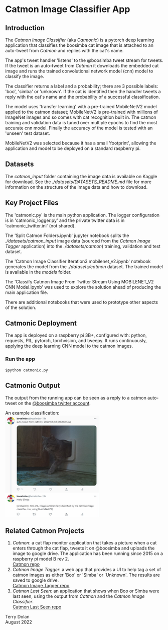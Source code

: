 # Catmon Image Classifier App

## Introduction
The *Catmon Image Classifier* (aka *Catmonic*) is a pytorch deep learning 
application that classifies the boosimba cat image that is attached to an 
auto-tweet from *Catmon* and replies with the cat's name.

The app's tweet handler 'listens' to the @boosimba tweet stream for tweets. 
If the tweet is an auto-tweet from *Catmon* it downloads the embedded cat 
image and runs the trained convolutional network model (cnn) model to 
classify the image.
    
The classifier returns a label and a probability; there are 3 possible 
labels: 'boo', 'simba' or 'unknown'. 
If the cat is identified then the handler tweets a reply with the cat's name 
and the probability of a successful classification.
    
The model uses 'transfer learning' with a  pre-trained MobileNetV2 model 
applied to the catmon dataset; MobileNetV2 is pre-trained with millions of 
ImageNet images and so comes with cat recognition built in.
The catmon training and validation data is tuned over multiple epochs to find 
the most accurate cnn model.
Finally the accuracy of the model is tested with an 'unseen' test dataset.

MobileNetV2 was selected because it has a small 'footprint', allowing the
application and model to be deployed on a standard raspberry pi.

## Datasets
The *catmon_input* folder containing the image data is available on Kaggle 
for download. 
See the *./datasets/DATASETS_README.md* file for more information on the 
structure of the image data and how to download.

## Key Project Files
The 'catmonic.py' is the main python application.
The logger configuration is in 'catmonic\_logger.py' and the private twitter
data is in 'catmonic\_twitter.ini' (not shared).

The 'Split Catmon Folders.ipynb' jupyter notebook splits the 
*./datasets/catmon_input* image data (sourced from the *Catmon Image Tagger* 
application) into the *./datasets/catmon*) training, validation and test 
dataset. 

The 'Catmon Image Classifier Iteration3 mobilenet\_v2.ipynb' notebook
generates the model from the *./datasets/catmon* dataset. 
The trained model is available in the *models* folder.

The 
'Classify Catmon Image From Twitter Stream Using MOBILENET\_V2 CNN Model.ipynb'
was used to explore the solution ahead of producing the main application file.

There are additional notebooks that were used to prototype other aspects of
the solution.

## Catmonic Deployment
The app is deployed on a raspberry pi 3B+, configured with: 
python, requests, PIL, 
pytorch, torchvision, and tweepy.
It runs continuously, applying the deep learning CNN model to the catmon 
images.

### Run the app
```
$python catmonic.py
```

## Catmonic Output
The output from the running app can be seen as a reply to a catmon auto-tweet 
on the [@boosimba twitter account](https://twitter.com/boosimba).


An example classification:  
<img src="https://raw.githubusercontent.com/terrydolan/catmon-img-classifier/main/images/catmonic_classification_example_2022-08-08_083902.jpg" 
width="300">

## Related Catmon Projects
1. *Catmon*: a cat flap monitor application that takes a picture when a cat
enters through the cat flap, tweets it on @boosimba and uploads the image
to google drive. 
The application has been running since 2015 on a raspberry pi model B rev 2.  
[Catmon repo](https://github.com/terrydolan/catmon)
1. *Catmon Image Tagger*: a web app that provides a UI to help tag a set of 
catmon images as either 'Boo' or 'Simba' or 'Unknown'.
The results are saved to google drive.  
[Catmon Image Tagger repo](https://github.com/terrydolan/catmon-img-tag)
1. *Catmon Last Seen*: an application that shows when Boo or Simba were 
last seen, using the output from *Catmon* and the *Catmon Image Classifier*.  
[Catmon Last Seen repo](https://github.com/terrydolan/catmon-lastseen)

Terry Dolan  
August 2022